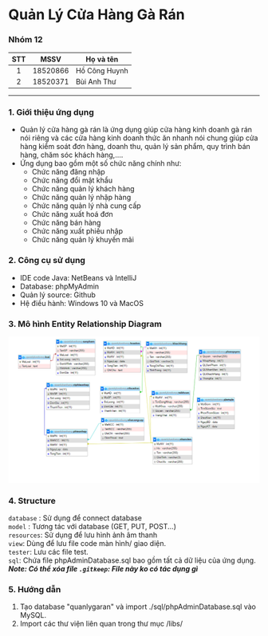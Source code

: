 # Quản Lý Cửa Hàng Gà Rán

### Nhóm 12
|STT  |MSSV        |Họ và tên       |
|:---:|:----------:|----------------|
|1    |18520866 | Hồ Công Huynh |
|2    |18520371  | Bùi Anh Thư |
***

### 1. Giới thiệu ứng dụng
- Quản lý cửa hàng gà rán là ứng dụng giúp cửa hàng kinh doanh gà rán nói riêng và các cửa hàng kinh doanh thức ăn nhanh nói chung giúp cửa hàng kiểm soát đơn hàng, doanh thu, quản lý sản phẩm, quy trình bán hàng, chăm sóc khách hàng,....
- Ứng dụng bao gồm một số chức năng chính như: 
  * Chức năng đăng nhập
  * Chức năng đổi mật khẩu
  * Chức năng quản lý khách hàng
  * Chức năng quản lý nhập hàng
  * Chức năng quản lý nhà cung cấp
  * Chức năng xuất hoá đơn
  * Chức năng bán hàng
  * Chức năng xuất phiếu nhập
  * Chức năng quản lý khuyến mãi

### 2. Công cụ sử dụng
- IDE code Java: NetBeans và IntelliJ
- Database: phpMyAdmin
- Quản lý source: Github
- Hệ điều hành: Windows 10 và MacOS

### 3. Mô hình Entity Relationship Diagram
<img width="811" alt="image" src="resources/ERD.png">

### 4. Structure
`database` : Sử dụng để connect database  
`model` : Tương tác với database (GET, PUT, POST...)   
`resources`: Sử dụng để lưu hình ảnh âm thanh  
`view`: Dùng để lưu file code màn hình/ giao diện.   
`tester`: Lưu các file test.  
`sql`: Chứa file phpAdminDatabase.sql bao gồm tất cả dữ liệu của ứng dụng.  
***Note: Có thể xóa file `.gitkeep`:  File này ko có tác dụng gì***

### 5. Hướng dẫn
1) Tạo database "quanlygaran" và import ./sql/phpAdminDatabase.sql vào MySQL.
2) Import các thư viện liên quan trong thư mục /libs/
